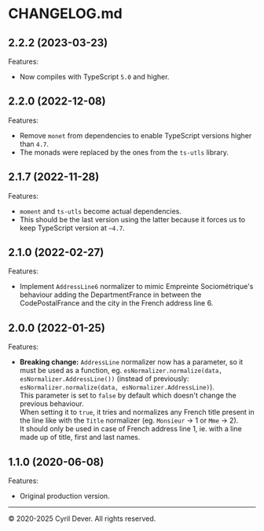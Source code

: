 # CHANGELOG.md

## 2.2.2 (2023-03-23)

Features:

  - Now compiles with TypeScript `5.0` and higher.


## 2.2.0 (2022-12-08)

Features:

  - Remove `monet` from dependencies to enable TypeScript versions higher than `4.7`.
  - The monads were replaced by the ones from the `ts-utls` library.


## 2.1.7 (2022-11-28)

Features:

  - `moment` and `ts-utls` become actual dependencies.
  - This should be the last version using the latter because it forces us to keep TypeScript version at `~4.7`.


## 2.1.0 (2022-02-27)

Features:

  - Implement `AddressLine6` normalizer to mimic Empreinte Sociométrique's behaviour adding the DepartmentFrance in between the CodePostalFrance and the city in the French address line 6.


## 2.0.0 (2022-01-25)

Features:

  - **Breaking change:** `AddressLine` normalizer now has a parameter, so it must be used as a function, eg. `esNormalizer.normalize(data, esNormalizer.AddressLine())` (instead of previously: `esNormalizer.normalize(data, esNormalizer.AddressLine)`). \
  This parameter is set to `false` by default which doesn't change the previous behaviour. \
  When setting it to `true`, it tries and normalizes any French title present in the line like with the `Title` normalizer (eg. `Monsieur` -> 1 or `Mme` -> 2). \
  It should only be used in case of French address line 1, ie. with a line made up of title, first and last names.


## 1.1.0 (2020-06-08)

Features:

  - Original production version.


<hr />
&copy; 2020-2025 Cyril Dever. All rights reserved.